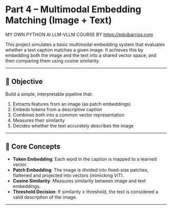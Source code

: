 # Part 4 – Multimodal Embedding Matching (Image + Text)  
MY OWN PYTHON AI LLM-VLLM COURSE BY https://edujbarrios.com

This project simulates a basic multimodal embedding system that evaluates whether a text caption matches a given image. It achieves this by embedding both the image and the text into a shared vector space, and then comparing them using cosine similarity.

---

## 🎯 Objective

Build a simple, interpretable pipeline that:

1. Extracts features from an image (as patch embeddings)
2. Embeds tokens from a descriptive caption
3. Combines both into a common vector representation
4. Measures their similarity
5. Decides whether the text accurately describes the image

---

## 🧱 Core Concepts

- **Token Embedding**: Each word in the caption is mapped to a learned vector.
- **Patch Embedding**: The image is divided into fixed-size patches, flattened and projected into vectors (mimicking ViT).
- **Cosine Similarity**: Measures similarity between image and text embeddings.
- **Threshold Decision**: If similarity ≥ threshold, the text is considered a valid description of the image.

---